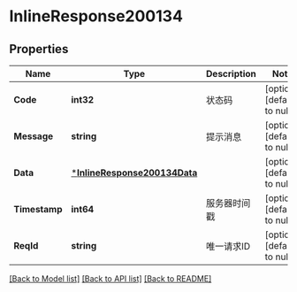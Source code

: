 # InlineResponse200134

## Properties
Name | Type | Description | Notes
------------ | ------------- | ------------- | -------------
**Code** | **int32** | 状态码 | [optional] [default to null]
**Message** | **string** | 提示消息 | [optional] [default to null]
**Data** | [***InlineResponse200134Data**](inline_response_200_134_data.md) |  | [optional] [default to null]
**Timestamp** | **int64** | 服务器时间戳 | [optional] [default to null]
**ReqId** | **string** | 唯一请求ID | [optional] [default to null]

[[Back to Model list]](../README.md#documentation-for-models) [[Back to API list]](../README.md#documentation-for-api-endpoints) [[Back to README]](../README.md)

